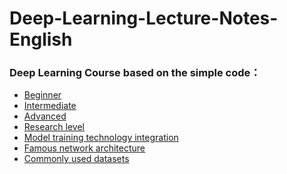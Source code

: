 # Deep-Learning-Lecture-Notes-English
### Deep Learning Course based on the simple code：
- [Beginner](https://github.com/pengsihua2023/Deep-Learning-Lecture-Notes-English/tree/main/04.%20Beginner)    
- [Intermediate](https://github.com/pengsihua2023/Deep-Learning-Lecture-Notes-English/tree/main/05.%20Intermediate)     
- [Advanced](https://github.com/pengsihua2023/Deep-Learning-Lecture-Notes-English/tree/main/06.%20Advanced)    
- [Research level](https://github.com/pengsihua2023/Deep-Learning-Lecture-Notes-English/tree/main/07.%20Research%20Level)
- [Model training technology integration]()
- [Famous network architecture](https://github.com/pengsihua2023/Deep-Learning-Lecture-Notes-English/tree/main/09.%20Famous%20Network%20Architecture)
- [Commonly used datasets]()


